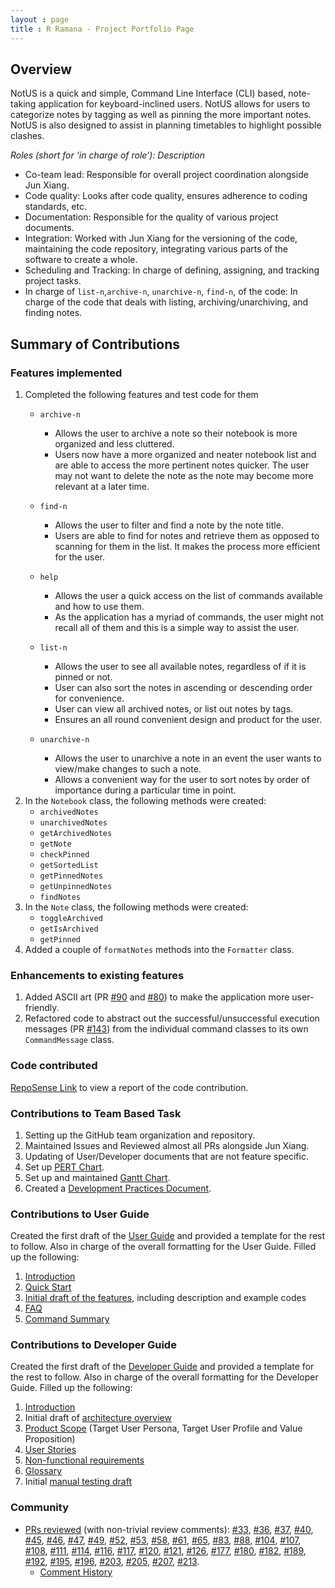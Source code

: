 ```yaml
---
layout : page
title : R Ramana - Project Portfolio Page
---
```


## Overview
NotUS is a quick and simple, Command Line Interface (CLI) based, note-taking application for keyboard-inclined users. NotUS allows for users to categorize notes by tagging as well as pinning the more important notes. NotUS is also designed to assist in planning timetables to highlight possible clashes.

*Roles (short for ‘in charge of role’): Description*

- Co-team lead: Responsible for overall project coordination alongside Jun Xiang.
- Code quality: Looks after code quality, ensures adherence to coding standards, etc.
- Documentation: Responsible for the quality of various project documents.
- Integration: Worked with Jun Xiang for the versioning of the code, maintaining the code repository, integrating various parts of the software to create a whole.
- Scheduling and Tracking: In charge of defining, assigning, and tracking project tasks.
- In charge of `list-n`,`archive-n`, `unarchive-n`, `find-n`, of the code: In charge of the code that deals with listing, archiving/unarchiving, and finding notes.

## Summary of Contributions
### Features implemented
1. Completed the following features and test code for them
    - `archive-n`
        - Allows the user to archive a note so their notebook is more organized and less cluttered.
        - Users now have a more organized and neater notebook list and are able to access the more pertinent notes quicker. The user may not want to delete the note as the note may become more relevant at a later time.
    - `find-n`
        - Allows the user to filter and find a note by the note title.
        - Users are able to find for notes and retrieve them as opposed to scanning for them in the list. It makes the process more efficient for the user.
        
        <div style="page-break-after: always;"></div>
        
    - `help`
        - Allows the user a quick access on the list of commands available and how to use them.
        - As the application has a myriad of commands, the user might not recall all of them and this is a simple way to assist the user.  
    - `list-n`
        - Allows the user to see all available notes, regardless of if it is pinned or not.
        - User can also sort the notes in ascending or descending order for convenience.
        - User can view all archived notes, or list out notes by tags.
        - Ensures an all round convenient design and product for the user.
    - `unarchive-n`
        - Allows the user to unarchive a note in an event the user wants to view/make changes to such a note.
        - Allows a convenient way for the user to sort notes by order of importance during a particular time in point.
1. In the `Notebook` class, the following methods were created:
    - `archivedNotes`
    - `unarchivedNotes`
    - `getArchivedNotes`
    - `getNote`
    - `checkPinned`
    - `getSortedList`
    - `getPinnedNotes`
    - `getUnpinnedNotes`
    - `findNotes`
1. In the `Note` class, the following methods were created:
    - `toggleArchived`
    - `getIsArchived`
    - `getPinned`
1. Added a couple of `formatNotes` methods into the `Formatter` class.

### Enhancements to existing features
1. Added ASCII art (PR [#90](https://github.com/AY2021S1-CS2113-T13-1/tp/pull/90) and [#80](https://github.com/AY2021S1-CS2113-T13-1/tp/pull/80)) to make the application more user-friendly. 
1. Refactored code to abstract out the successful/unsuccessful execution messages (PR [#143](https://github.com/AY2021S1-CS2113-T13-1/tp/pull/143)) from the individual command classes to its own `CommandMessage` class.

<div style="page-break-after: always;"></div>

### Code contributed
[RepoSense Link](https://nus-cs2113-ay2021s1.github.io/tp-dashboard/#breakdown=true&search=r-ramana&sort=groupTitle&sortWithin=title&since=2020-09-27&timeframe=commit&mergegroup=&groupSelect=groupByRepos&checkedFileTypes=docs~functional-code~test-code~other) to view a report of the code contribution.

### Contributions to Team Based Task
1. Setting up the GitHub team organization and repository.
1. Maintained Issues and Reviewed almost all PRs alongside Jun Xiang.
1. Updating of User/Developer documents that are not feature specific.
1. Set up [PERT Chart](https://github.com/AY2021S1-CS2113-T13-1/tp/blob/master/docs/DevelopmentPractices.md#pert).
1. Set up and maintained [Gantt Chart](https://github.com/AY2021S1-CS2113-T13-1/tp/blob/master/docs/DevelopmentPractices.md#pert).
1. Created a [Development Practices Document](https://github.com/AY2021S1-CS2113-T13-1/tp/blob/master/docs/DevelopmentPractices.md).

### Contributions to User Guide
Created the first draft of the [User Guide](https://github.com/AY2021S1-CS2113-T13-1/tp/blob/master/docs/UserGuide.md) and provided a template for the rest to follow. Also in charge of the overall formatting for the User Guide.
Filled up the following:
1. [Introduction](https://github.com/AY2021S1-CS2113-T13-1/tp/pull/89)
1. [Quick Start](https://github.com/AY2021S1-CS2113-T13-1/tp/pull/89)
1. [Initial draft of the features](https://github.com/AY2021S1-CS2113-T13-1/tp/pull/89), including description and example codes
1. [FAQ](https://github.com/AY2021S1-CS2113-T13-1/tp/pull/89)
1. [Command Summary](https://github.com/AY2021S1-CS2113-T13-1/tp/pull/89)

### Contributions to Developer Guide
Created the first draft of the [Developer Guide](https://github.com/AY2021S1-CS2113-T13-1/tp/blob/master/docs/DeveloperGuide.md) and provided a template for the rest to follow. Also in charge of the overall formatting for the Developer Guide.
Filled up the following:
1. [Introduction](https://github.com/AY2021S1-CS2113-T13-1/tp/pull/55)
1. Initial draft of [architecture overview](https://github.com/AY2021S1-CS2113-T13-1/tp/pull/89)
1. [Product Scope](https://github.com/AY2021S1-CS2113-T13-1/tp/pull/55) (Target User Persona, Target User Profile and Value Proposition)
1. [User Stories](https://github.com/AY2021S1-CS2113-T13-1/tp/pull/55)
1. [Non-functional requirements](https://github.com/AY2021S1-CS2113-T13-1/tp/pull/103)
1. [Glossary](https://github.com/AY2021S1-CS2113-T13-1/tp/pull/103)
1. Initial [manual testing draft](https://github.com/AY2021S1-CS2113-T13-1/tp/pull/119)

<div style="page-break-after: always;"></div>

### Community
- [PRs reviewed](https://github.com/AY2021S1-CS2113-T13-1/tp/pulls?q=is%3Apr+is%3Aclosed) (with non-trivial review comments): [#33](https://github.com/AY2021S1-CS2113-T13-1/tp/pull/33), [#36](https://github.com/AY2021S1-CS2113-T13-1/tp/pull/36), [#37](https://github.com/AY2021S1-CS2113-T13-1/tp/pull/37), [#40](https://github.com/AY2021S1-CS2113-T13-1/tp/pull/40), [#45](https://github.com/AY2021S1-CS2113-T13-1/tp/pull/45), [#46](https://github.com/AY2021S1-CS2113-T13-1/tp/pull/46), [#47](https://github.com/AY2021S1-CS2113-T13-1/tp/pull/47), [#49](https://github.com/AY2021S1-CS2113-T13-1/tp/pull/49), [#52](https://github.com/AY2021S1-CS2113-T13-1/tp/pull/52), [#53](https://github.com/AY2021S1-CS2113-T13-1/tp/pull/53), [#58](https://github.com/AY2021S1-CS2113-T13-1/tp/pull/58), [#61](https://github.com/AY2021S1-CS2113-T13-1/tp/pull/61), [#65](https://github.com/AY2021S1-CS2113-T13-1/tp/pull/65), [#83](https://github.com/AY2021S1-CS2113-T13-1/tp/pull/83), [#88](https://github.com/AY2021S1-CS2113-T13-1/tp/pull/88), [#104](https://github.com/AY2021S1-CS2113-T13-1/tp/pull/104), [#107](https://github.com/AY2021S1-CS2113-T13-1/tp/pull/107), [#108](https://github.com/AY2021S1-CS2113-T13-1/tp/pull/108), [#111](https://github.com/AY2021S1-CS2113-T13-1/tp/pull/111), [#114](https://github.com/AY2021S1-CS2113-T13-1/tp/pull/33), [#116](https://github.com/AY2021S1-CS2113-T13-1/tp/pull/33), [#117](https://github.com/AY2021S1-CS2113-T13-1/tp/pull/114), [#120](https://github.com/AY2021S1-CS2113-T13-1/tp/pull/120), [#121](https://github.com/AY2021S1-CS2113-T13-1/tp/pull/121), [#126](https://github.com/AY2021S1-CS2113-T13-1/tp/pull/33), [#177](https://github.com/AY2021S1-CS2113-T13-1/tp/pull/33), [#180](https://github.com/AY2021S1-CS2113-T13-1/tp/pull/33), [#182](https://github.com/AY2021S1-CS2113-T13-1/tp/pull/126), [#189](https://github.com/AY2021S1-CS2113-T13-1/tp/pull/189), [#192](https://github.com/AY2021S1-CS2113-T13-1/tp/pull/192), [#195](https://github.com/AY2021S1-CS2113-T13-1/tp/pull/195), [#196](https://github.com/AY2021S1-CS2113-T13-1/tp/pull/196), [#203](https://github.com/AY2021S1-CS2113-T13-1/tp/pull/203), [#205](https://github.com/AY2021S1-CS2113-T13-1/tp/pull/205), [#207](https://github.com/AY2021S1-CS2113-T13-1/tp/pull/207), [#213](https://github.com/AY2021S1-CS2113-T13-1/tp/pull/213).
    - [Comment History](https://nus-cs2113-ay2021s1.github.io/dashboards/contents/tp-comments.html)
